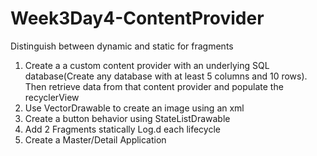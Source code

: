 # Week3Day4-ContentProvider

Distinguish between dynamic and static for fragments

1. Create a a custom content provider with an underlying SQL database(Create any database with at least 5 columns and 10 rows). 
Then retrieve data from that content provider and populate the recyclerView
2. Use VectorDrawable to create an image using an xml
3. Create a button behavior using StateListDrawable
4. Add 2 Fragments statically
Log.d each lifecycle
5. Create a Master/Detail Application
